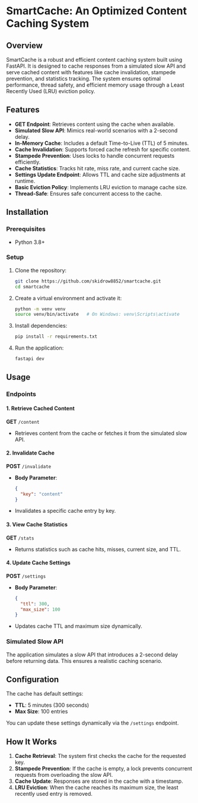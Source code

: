 # SmartCache: An Optimized Content Caching System

## Overview
SmartCache is a robust and efficient content caching system built using FastAPI. It is designed to cache responses from a simulated slow API and serve cached content with features like cache invalidation, stampede prevention, and statistics tracking. The system ensures optimal performance, thread safety, and efficient memory usage through a Least Recently Used (LRU) eviction policy.

## Features
- **GET Endpoint**: Retrieves content using the cache when available.
- **Simulated Slow API**: Mimics real-world scenarios with a 2-second delay.
- **In-Memory Cache**: Includes a default Time-to-Live (TTL) of 5 minutes.
- **Cache Invalidation**: Supports forced cache refresh for specific content.
- **Stampede Prevention**: Uses locks to handle concurrent requests efficiently.
- **Cache Statistics**: Tracks hit rate, miss rate, and current cache size.
- **Settings Update Endpoint**: Allows TTL and cache size adjustments at runtime.
- **Basic Eviction Policy**: Implements LRU eviction to manage cache size.
- **Thread-Safe**: Ensures safe concurrent access to the cache.

## Installation

### Prerequisites
- Python 3.8+

### Setup
1. Clone the repository:
   ```bash
   git clone https://github.com/skidrow8852/smartcache.git
   cd smartcache
   ```
2. Create a virtual environment and activate it:
   ```bash
   python -m venv venv
   source venv/bin/activate   # On Windows: venv\Scripts\activate
   ```
3. Install dependencies:
   ```bash
   pip install -r requirements.txt
   ```
4. Run the application:
   ```bash
   fastapi dev
   ```

## Usage

### Endpoints

#### 1. Retrieve Cached Content
**GET** `/content`
- Retrieves content from the cache or fetches it from the simulated slow API.

#### 2. Invalidate Cache
**POST** `/invalidate`
- **Body Parameter**:
  ```json
  {
    "key": "content"
  }
  ```
- Invalidates a specific cache entry by key.

#### 3. View Cache Statistics
**GET** `/stats`
- Returns statistics such as cache hits, misses, current size, and TTL.

#### 4. Update Cache Settings
**POST** `/settings`
- **Body Parameter**:
  ```json
  {
    "ttl": 300,
    "max_size": 100
  }
  ```
- Updates cache TTL and maximum size dynamically.

### Simulated Slow API
The application simulates a slow API that introduces a 2-second delay before returning data. This ensures a realistic caching scenario.

## Configuration
The cache has default settings:
- **TTL**: 5 minutes (300 seconds)
- **Max Size**: 100 entries

You can update these settings dynamically via the `/settings` endpoint.

## How It Works
1. **Cache Retrieval**: The system first checks the cache for the requested key.
2. **Stampede Prevention**: If the cache is empty, a lock prevents concurrent requests from overloading the slow API.
3. **Cache Update**: Responses are stored in the cache with a timestamp.
4. **LRU Eviction**: When the cache reaches its maximum size, the least recently used entry is removed.


